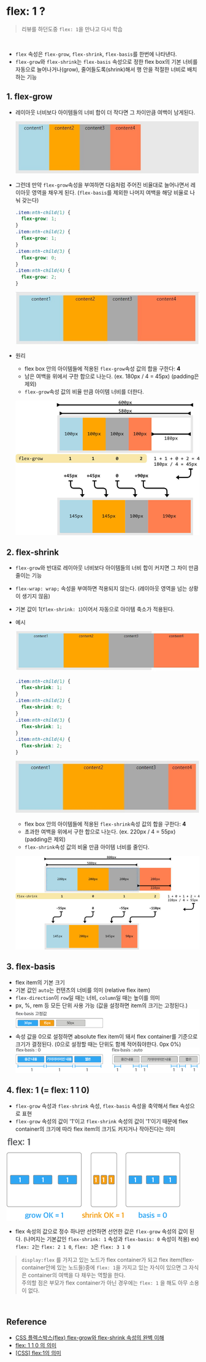 # flex: 1 ?

> 리뷰를 하던도중 `flex: 1`을 만나고 다시 학습

<br />

- `flex` 속성은 `flex-grow`, `flex-shrink`, `flex-basis`를 한번에 나타낸다.
- `flex-grow`와 `flex-shrink`는 `flex-basis` 속성으로 정한 flex box의 기본 너비를 자동으로 늘어나거나(grow), 줄어들도록(shrink)해서 행 안을 적절한 너비로 배치하는 기능

## 1. flex-grow

- 레이아웃 너비보다 아이템들의 너비 합이 더 작다면 그 차이만큼 여백이 남게된다.

  ![오른쪽 여백이 남는 flex box](./images/whiteSpace.jpeg)

- 그런데 만약 `flex-grow`속성을 부여하면 다음처럼 주어진 비율대로 늘어나면서 레이아웃 영역을 채우게 된다.
  (`flex-basis`를 제외한 나머지 여백을 해당 비율로 나눠 갖는다)

  ```css
  .item:nth-child(1) {
    flex-grow: 1;
  }
  .item:nth-child(2) {
    flex-grow: 1;
  }
  .item:nth-child(3) {
    flex-grow: 0;
  }
  .item:nth-child(4) {
    flex-grow: 2;
  }
  ```

  ![레이아웃에 아이템들이 채워진 flex box](./images/full.jpeg)

- 원리

  - flex box 안의 아이템들에 적용된 `flex-grow`속성 값의 합을 구한다: **4**
  - 남은 여백을 위에서 구한 합으로 나눈다. (ex. 180px / 4 = 45px) (padding은 제외)
  - `flex-grow`속성 값의 비율 만큼 아이템 너비를 더한다.

  ![flex-grow 속성 적용 방식](./images/flexGrow.jpeg)

## 2. flex-shrink

- `flex-grow`와 반대로 레이아웃 너비보다 아이템들의 너비 합이 커지면 그 차이 만큼 줄이는 기능
- `flex-wrap: wrap;` 속성을 부여하면 적용되지 않는다. (레이아웃 영역을 넘는 상황이 생기지 않음)
- 기본 값이 1(`flex-shrink: 1`)이어서 자동으로 아이템 축소가 적용된다.
- 예시

  ![레이아웃 영억을 넘어선 아이템들](./images/over.jpeg)

  ```css
  .item:nth-child(1) {
    flex-shrink: 1;
  }
  .item:nth-child(2) {
    flex-shrink: 0;
  }
  .item:nth-child(3) {
    flex-shrink: 1;
  }
  .item:nth-child(4) {
    flex-shrink: 2;
  }
  ```

  ![레이아웃 영억을 넘어선 아이템들](./images/fit.jpeg)

  - flex box 안의 아이템들에 적용된 `flex-shrink`속성 값의 합을 구한다: **4**
  - 초과한 여백을 위에서 구한 합으로 나눈다. (ex. 220px / 4 = 55px) (padding은 제외)
  - `flex-shrink`속성 값의 비율 만큼 아이템 너비를 줄인다.

  ![flex-shrink 속성 적용 방식](./images/flexShrink.jpeg)

## 3. flex-basis

- flex item의 기본 크기
- 기본 값인 `auto`는 컨텐츠의 너비를 의미 (relative flex item)
- `flex-direction`이 `row`일 때는 너비, `column`일 때는 높이를 의미
- px, %, rem 등 모든 단위 사용 가능 (값을 설정하면 item의 크기는 고정된다.)
  ![flex-basis 고정값](./images/flexBasisFixValue.png)
- 속성 값을 0으로 설정하면 absolute flex item이 돼서 flex container를 기준으로 크기가 결정된다. (0으로 설정할 때는 단위도 함께 적어줘야한다. 0px 0%)
  ![flex-basis](./images/flexBasis.png)

## 4. flex: 1 (= flex: 1 1 0)

- `flex-grow` 속성과 `flex-shrink` 속성, `flex-basis` 속성을 축약해서 flex 속성으로 표현
- `flex-grow` 속성의 값이 '1'이고 `flex-shrink` 속성의 값이 '1'이기 때문에 flex container의 크기에 따라 flex item의 크기도 커지거나 작아진다는 의미

![flex: 1](./images/flex1.png)

- flex 속성의 값으로 정수 하나만 선언하면 선언한 값은 `flex-grow` 속성의 값이 된다. (나머지는 기본값인 `flex-shrink: 1` 속성과 `flex-basis: 0` 속성이 적용)
  ex) `flex: 2`는 `flex: 2 1 0`, `flex: 3`은 `flex: 3 1 0`

> `display:flex` 를 가지고 있는 노드가 flex container가 되고 flex item(flex-container안에 있는 노드들)중에 `flex: 1`을 가지고 있는 자식이 있으면 그 자식은 container의 여백을 다 채우는 역할을 한다.  
> 주의할 점은 부모가 flex container가 아닌 경우에는 `flex: 1` 을 해도 아무 소용이 없다.

<br />

## Reference

- [CSS 플렉스박스(flex) flex-grow와 flex-shrink 속성의 완벽 이해](https://blogpack.tistory.com/863)
- [flex: 1 1 0 의 의미](https://heewon26.tistory.com/275#recentComments)
- [[CSS] flex:1의 의미](https://velog.io/@mooongs/flex1%EC%9D%98-%EC%9D%98%EB%AF%B8)

